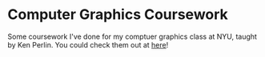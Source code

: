 Computer Graphics Coursework
=======
Some coursework I've done for my comptuer graphics class at NYU, taught by Ken Perlin. You could check them out at [here](http://chrisjimenez.github.io/computergraphics/)!
